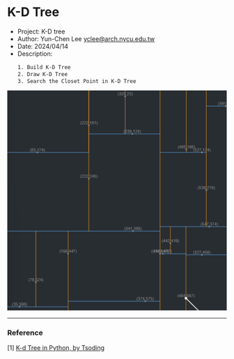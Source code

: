 # K-D Tree 
* Project: K-D tree
* Author: Yun-Chen Lee yclee@arch.nycu.edu.tw
* Date: 2024/04/14
* Description:
  ```
  1. Build K-D Tree
  2. Draw K-D Tree
  3. Search the Closet Point in K-D Tree
  ```

![image](https://github.com/yunchen-lee/2024_0414_p5_K-DTree/blob/main/3.gif)

---
### Reference
[1] [K-d Tree in Python, by Tsoding](https://youtube.com/playlist?list=PLguYJK7ydFE7R7KqRRVXw23kOrn6jiwqi&si=DxwA8OkyiFbaxBdh)
